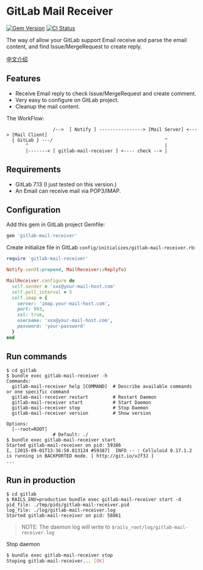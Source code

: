 # GitLab Mail Receiver

[![Gem Version](https://badge.fury.io/rb/gitlab-mail-receiver.svg)](http://badge.fury.io/rb/gitlab-mail-receiver) [![CI Status](https://travis-ci.org/huacnlee/gitlab-mail-receiver.svg)](https://travis-ci.org/huacnlee/gitlab-mail-receiver)

The way of allow your GitLab support Email receive and parse the email content, and find Issue/MergeRequest to create reply.

[中文介绍](https://ruby-china.org/topics/27143)

## Features

- Receive Email reply to check Issue/MergeRequest and create comment.
- Very easy to configure on GitLab project.
- Cleanup the mail content.

The WorkFlow:

```
                 /-->  [ Notify ] ----------------> [Mail Server] <---> [Mail Client]
  { GitLab } ---/                                         ^
       ^                                                  |
       |-------< [ gitlab-mail-receiver ] <---- check --> |
```

## Requirements

- GitLab 7.13 (I just tested on this version.)
- An Email can receive mail via POP3/IMAP.


## Configuration

Add this gem in GitLab project Gemfile:

```rb
gem 'gitlab-mail-receiver'
```

Create initialize file in GitLab `config/initializes/gitlab-mail-receiver.rb`:

```rb
require 'gitlab-mail-receiver'

Notify.send(:prepend, MailReceiver::ReplyTo)

MailReceiver.configure do
  self.sender = 'xxx@your-mail-host.com'
  self.poll_interval = 5
  self.imap = {
    server: 'imap.your-mail-host.com',
    port: 993,
    ssl: true,
    username: 'xxx@your-mail-host.com',
    password: 'your-password'
  }
end
```

## Run commands

```
$ cd gitlab
$ bundle exec gitlab-mail-receiver -h
Commands:
  gitlab-mail-receiver help [COMMAND]  # Describe available commands or one specific command
  gitlab-mail-receiver restart         # Restart Daemon
  gitlab-mail-receiver start           # Start Daemon
  gitlab-mail-receiver stop            # Stop Daemon
  gitlab-mail-receiver version         # Show version

Options:
  [--root=ROOT]
                 # Default: ./
$ bundle exec gitlab-mail-receiver start
Started gitlab-mail-receiver on pid: 59386
I, [2015-09-01T13:36:50.813124 #59387]  INFO -- : Celluloid 0.17.1.2 is running in BACKPORTED mode. [ http://git.io/vJf3J ]
...
```

## Run in production

```
$ cd gitlab
$ RAILS_ENV=production bundle exec gitlab-mail-receiver start -d
pid_file: ./tmp/pids/gitlab-mail-receiver.pid
log_file: ./log/gitlab-mail-receiver.log
Started gitlab-mail-receiver on pid: 58861
```

> NOTE: The daemon log will write to `$rails_root/log/gitlab-mail-receiver.log`

Stop daemon

```bash
$ bundle exec gitlab-mail-receiver stop
Stoping gitlab-mail-receiver... [OK]
```
```
